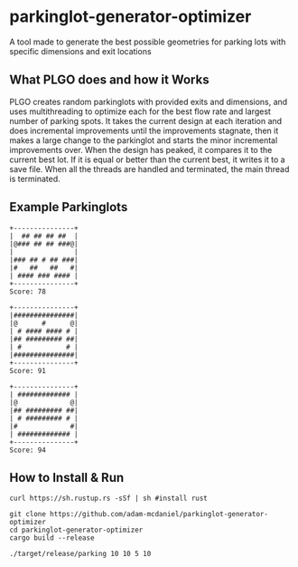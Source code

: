 # parkinglot-generator-optimizer
A tool made to generate the best possible geometries for parking lots with specific dimensions and exit locations

## What PLGO does and how it Works

PLGO creates random parkinglots with provided exits and dimensions, and uses multithreading to optimize each for the best flow rate and largest number of parking spots. It takes the current design at each iteration and does incremental improvements until the improvements stagnate, then it makes a large change to the parkinglot and starts the minor incremental improvements over. When the design has peaked, it compares it to the current best lot. If it is equal or better than the current best, it writes it to a save file. When all the threads are handled and terminated, the main thread is terminated.

## Example Parkinglots
```
+---------------+
|  ## ## ## ##  |
|@### ## ## ###@|
|               |
|### ## # ## ###|
|#   ##   ##   #|
| #### ### #### |
+---------------+
Score: 78

+---------------+
|###############|
|@      #      @|
| # #### #### # |
|## ######### ##|
| #           # |
|###############|
+---------------+
Score: 91

+---------------+
| ############# |
|@             @|
|## ######### ##|
| # ######### # |
|#             #|
| ############# |
+---------------+
Score: 94
```

## How to Install & Run

```
curl https://sh.rustup.rs -sSf | sh #install rust

git clone https://github.com/adam-mcdaniel/parkinglot-generator-optimizer
cd parkinglot-generator-optimizer
cargo build --release

./target/release/parking 10 10 5 10
```
